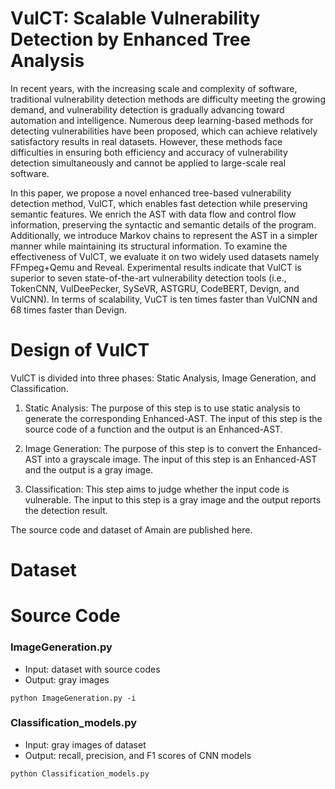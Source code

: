 # VulCT: Scalable Vulnerability Detection by Enhanced Tree Analysis
In recent years, with the increasing scale and complexity of software, traditional vulnerability detection methods are difficulty meeting the growing demand, and vulnerability detection is gradually advancing toward automation and intelligence. Numerous deep learning-based methods for detecting vulnerabilities have been proposed, which can achieve relatively satisfactory results in real datasets. However, these methods face difficulties in ensuring both efficiency and accuracy of vulnerability detection simultaneously and cannot be applied to large-scale real software. 

In this paper, we propose a novel enhanced tree-based vulnerability detection method, VulCT, which enables fast detection while preserving semantic features. We enrich the AST with data flow and control flow information, preserving the syntactic and semantic details of the program. Additionally, we introduce Markov chains to represent the AST in a simpler manner while maintaining its structural information. To examine the effectiveness of VulCT, we evaluate it on two widely used datasets namely FFmpeg+Qemu and Reveal. Experimental results indicate that VulCT is superior to seven state-of-the-art vulnerability detection tools (i.e., TokenCNN, VulDeePecker, SySeVR, ASTGRU, CodeBERT, Devign, and VulCNN). In terms of scalability, VuCT is ten times faster than VulCNN and 68 times faster than Devign.

# Design of VulCT
VulCT is divided into three phases: Static Analysis, Image Generation, and Classification.

1. Static Analysis: 
  The purpose of this step is to use static analysis to generate the corresponding Enhanced-AST. 
  The input of this step is the source code of a function and the output is an Enhanced-AST.
  
2. Image Generation: 
  The purpose of this step is to convert the Enhanced-AST into a grayscale image. 
  The input of this step is an Enhanced-AST and the output is a gray image.
  
3. Classification:
  This step aims to judge whether the input code is vulnerable. 
  The input to this step is a gray image and the output reports the detection result.

The source code and dataset of Amain are published here.

# Dataset


# Source Code  
### ImageGeneration.py
- Input: dataset with source codes
- Output: gray images 
```
python ImageGeneration.py -i 
```

### Classification_models.py
- Input: gray images of dataset
- Output: recall, precision, and F1 scores of CNN models
```
python Classification_models.py
```
